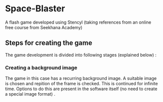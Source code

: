# Space-Blaster
A flash game developed using Stencyl (taking references from an online free course from Seekhana Academy)

## Steps for creating the game
The game development is divided into following stages (explained below) :

### Creating a background image
The game in this case has a recurring background image. A suitable image is chosen and repition of the frame is checked.
This is continued for infinite time.
Options to do this are present in the software itself (no need to create a special image format) .

